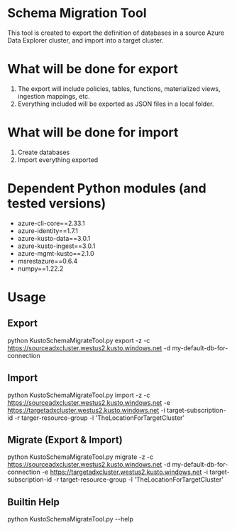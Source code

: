 # Schema Migration Tool
This tool is created to export the definition of databases in a source Azure Data Explorer cluster, and import into a target cluster.

# What will be done for export
1. The export will include policies, tables, functions, materialized views, ingestion mappings, etc. 
2. Everything included will be exported as JSON files in a local folder.

# What will be done for import
1. Create databases
2. Import everything exported

# Dependent Python modules (and tested versions)
- azure-cli-core==2.33.1
- azure-identity==1.7.1
- azure-kusto-data==3.0.1
- azure-kusto-ingest==3.0.1
- azure-mgmt-kusto==2.1.0
- msrestazure==0.6.4
- numpy==1.22.2

# Usage
## Export
python KustoSchemaMigrateTool.py export -z -c https://sourceadxcluster.westus2.kusto.windows.net -d my-default-db-for-connection
## Import
python KustoSchemaMigrateTool.py import -z -c https://sourceadxcluster.westus2.kusto.windows.net -e https://targetadxcluster.westus2.kusto.windows.net -i target-subscription-id -r targer-resource-group -l 'TheLocationForTargetCluster'
## Migrate (Export & Import)
python KustoSchemaMigrateTool.py migrate -z -c https://sourceadxcluster.westus2.kusto.windows.net -d my-default-db-for-connection -e https://targetadxcluster.westus2.kusto.windows.net -i target-subscription-id -r target-resource-group -l 'TheLocationForTargetCluster'
## Builtin Help
python KustoSchemaMigrateTool.py --help
